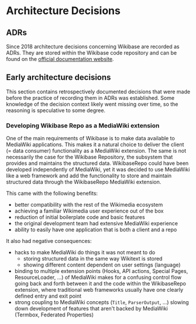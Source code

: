 # Architecture Decisions

## ADRs
Since 2018 architecture decisions concerning Wikibase are recorded as ADRs. They are stored within the Wikibase code repository and can be found on the [official documentation website](https://doc.wikimedia.org/Wikibase/master/php/md_docs_adr_index.html).

## Early architecture decisions

This section contains retrospectively documented decisions that were made before the practice of recording them in ADRs was established. Some knowledge of the decision context likely went missing over time, so the reasoning is speculative to some degree.

### Developing Wikibase Repo as a MediaWiki extension

One of the main requirements of Wikibase is to make data available to MediaWiki applications. This makes it a natural choice to deliver the client (= data consumer) functionality as a MediaWiki extension. The same is not necessarily the case for the Wikibase Repository, the subsystem that provides and maintains the structured data. WikibaseRepo could have been developed independently of MediaWiki, yet it was decided to use MediaWiki like a web framework and add the functionality to store and maintain structured data through the WikibaseRepo MediaWiki extension.

This came with the following benefits:
* better compatibility with the rest of the Wikimedia ecosystem
* achieving a familiar Wikimedia user experience out of the box
* reduction of initial boilerplate code and basic features
* the original development team had extensive MediaWiki experience
* ability to easily have one application that is both a client and a repo

It also had negative consequences:
* hacks to make MediaWiki do things it was not meant to do
    * storing structured data in the same way Wikitext is stored
    * showing different content dependent on user settings (language)
* binding to multiple extension points (Hooks, API actions, Special Pages, ResourceLoader, ...) of MediaWiki makes for a confusing control flow going back and forth between it and the code within the WikibaseRepo extension, where traditional web frameworks usually have one clearly defined entry and exit point
* strong coupling to MediaWiki concepts (`Title`, `ParserOutput`, ...) slowing down development of features that aren't backed by MediaWiki (Termbox, Federated Properties)
